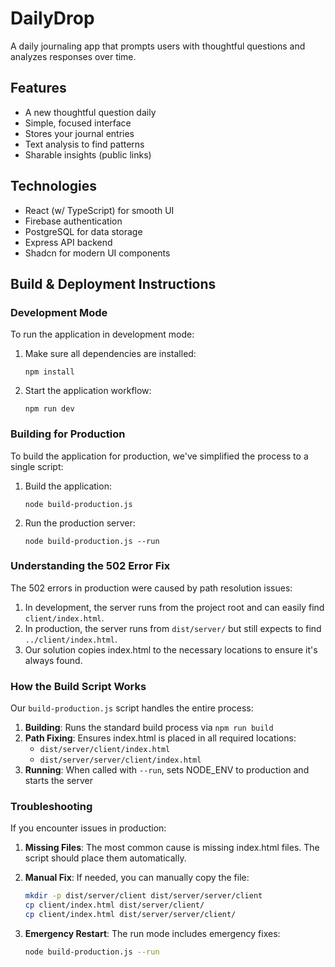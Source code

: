 # DailyDrop

A daily journaling app that prompts users with thoughtful questions and analyzes responses over time.

## Features

- A new thoughtful question daily
- Simple, focused interface
- Stores your journal entries
- Text analysis to find patterns
- Sharable insights (public links)

## Technologies

- React (w/ TypeScript) for smooth UI
- Firebase authentication
- PostgreSQL for data storage
- Express API backend
- Shadcn for modern UI components

## Build & Deployment Instructions

### Development Mode

To run the application in development mode:

1. Make sure all dependencies are installed:
   ```
   npm install
   ```

2. Start the application workflow:
   ```
   npm run dev
   ```

### Building for Production

To build the application for production, we've simplified the process to a single script:

1. Build the application:
   ```
   node build-production.js
   ```

2. Run the production server:
   ```
   node build-production.js --run
   ```

### Understanding the 502 Error Fix

The 502 errors in production were caused by path resolution issues:

1. In development, the server runs from the project root and can easily find `client/index.html`.
2. In production, the server runs from `dist/server/` but still expects to find `../client/index.html`.
3. Our solution copies index.html to the necessary locations to ensure it's always found.

### How the Build Script Works

Our `build-production.js` script handles the entire process:

1. **Building**: Runs the standard build process via `npm run build`
2. **Path Fixing**: Ensures index.html is placed in all required locations:
   - `dist/server/client/index.html`
   - `dist/server/server/client/index.html`
3. **Running**: When called with `--run`, sets NODE_ENV to production and starts the server

### Troubleshooting

If you encounter issues in production:

1. **Missing Files**: The most common cause is missing index.html files. The script should place them automatically.

2. **Manual Fix**: If needed, you can manually copy the file:
   ```bash
   mkdir -p dist/server/client dist/server/server/client
   cp client/index.html dist/server/client/
   cp client/index.html dist/server/server/client/
   ```

3. **Emergency Restart**: The run mode includes emergency fixes:
   ```bash
   node build-production.js --run
   ```